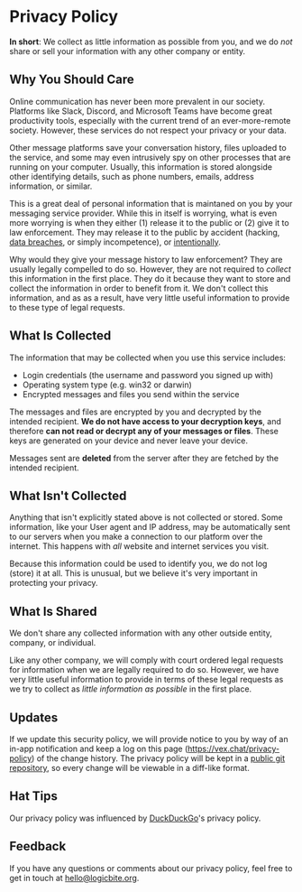 # Privacy Policy

**In short**: We collect as little information as possible from you, and we do *not* share or sell your information with any other company or entity.

## Why You Should Care

Online communication has never been more prevalent in our society. Platforms like Slack, Discord, and Microsoft Teams have become great productivity tools, especially with the current trend of an ever-more-remote society. However, these services do not respect your privacy or your data.

Other message platforms save your conversation history, files uploaded to the service, and some may even intrusively spy on other processes that are running on your computer. Usually, this information is stored alongside other identifying details, such as phone numbers, emails, address information, or similar. 

This is a great deal of personal information that is maintaned on you by your messaging service provider. While this in itself is worrying, what is even more worrying is when they either (1) release it to the public or (2) give it to law enforcement. They may release it to the public by accident (hacking, [data breaches](https://www.mcafee.com/blogs/enterprise/cloud-security/slhacked-new-stats-slack-breach/), or simply incompetence), or [intentionally](https://www.nytimes.com/2006/08/09/technology/09aol.html).

Why would they give your message history to law enforcement? They are usually legally compelled to do so. However, they are not required to *collect* this information in the first place. They do it because they want to store and collect the information in order to benefit from it. We don't collect this information, and as as a result, have very little useful information to provide to these type of legal requests.

## What Is Collected

The information that may be collected when you use this service includes:

- Login credentials (the username and password you signed up with)
- Operating system type (e.g. win32 or darwin)
- Encrypted messages and files you send within the service

The messages and files are encrypted by you and decrypted by the intended recipient.
**We do not have access to your decryption keys**, and therefore **can not read or decrypt any of your messages or files**. These keys are generated on your device and never leave your device.

Messages sent are **deleted** from the server after they are fetched by the intended recipient.

## What Isn't Collected

Anything that isn't explicitly stated above is not collected or stored. Some information, like your User agent and IP address, may be automatically sent to our servers when you make a connection to our platform over the internet. This happens with *all* website and internet services you visit.

Because this information could be used to identify you, we do not log (store) it at all. This is unusual, but we believe it's very important in protecting your privacy.

## What Is Shared

We don't share any collected information with any other outside entity, company, or individual. 

Like any other company, we will comply with court ordered legal requests for information when we are legally required to do so. However, we have very little useful information to provide in terms of these legal requests as we try to collect as *little information as possible* in the first place.

## Updates

If we update this security policy, we will provide notice to you by way of an in-app notification and keep a log on this page (https://vex.chat/privacy-policy) of the change history. The privacy policy will be kept in a [public git repository](https://github.com/vex-chat/privacy-policy), so every change will be viewable in a diff-like format.

## Hat Tips

Our privacy policy was influenced by [DuckDuckGo](https://duckduckgo.com/)'s privacy policy. 

## Feedback

If you have any questions or comments about our privacy policy, feel free to get in touch at hello@logicbite.org.
